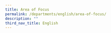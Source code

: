 ```yaml
---
title: Area of Focus
permalink: /departments/english/area-of-focus/
description: ""
third_nav_title: English
---
```

